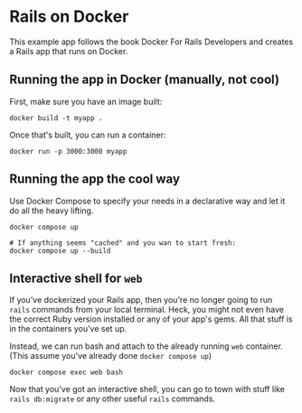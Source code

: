 # Rails on Docker

This example app follows the book Docker For Rails Developers and creates a Rails app that runs on Docker.

## Running the app in Docker (manually, not cool)

First, make sure you have an image built:

```shell
docker build -t myapp .
```

Once that's built, you can run a container:

```shell
docker run -p 3000:3000 myapp
```

## Running the app the cool way

Use Docker Compose to specify your needs in a declarative way and let it do all the heavy lifting.

```shell
docker compose up

# If anything seems "cached" and you wan to start fresh:
docker compose up --build
```

## Interactive shell for `web`

If you've dockerized your Rails app, then you're no longer going to run `rails` commands from your local terminal. Heck, you might not even have the correct Ruby version installed or any of your app's gems. All that stuff is in the containers you've set up.

Instead, we can run bash and attach to the already running `web` container. (This assume you've already done `docker compose up`)

```shell
docker compose exec web bash
```

Now that you've got an interactive shell, you can go to town with stuff like `rails db:migrate` or any other useful `rails` commands.
